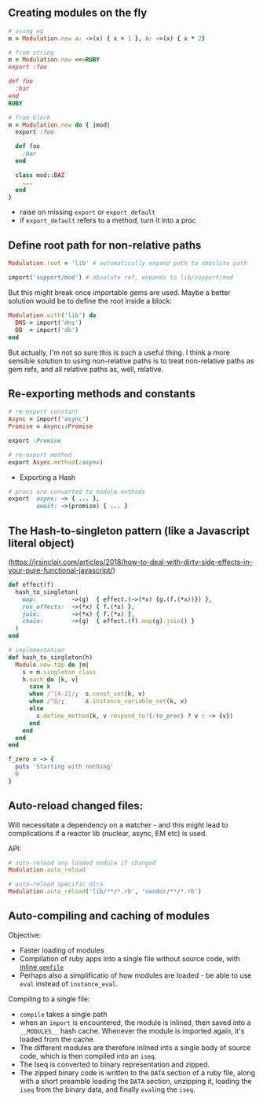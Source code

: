## Creating modules on the fly

```ruby
# using eg
m = Modulation.new a: ->(x) { x + 1 }, b: ->(x) { x * 2}

# from string
m = Modulation.new <<~RUBY
export :foo

def foo
  :bar
end
RUBY

# from block
m = Modulation.new do { |mod|
  export :foo

  def foo
    :bar
  end

  class mod::BAZ
    ...
  end
}
```

- raise on missing `export` or `export_default`
- if `export_default` refers to a method, turn it into a proc

## Define root path for non-relative paths

```ruby
Modulation.root = 'lib' # automatically expand path to aboslute path

import('support/mod') # absolute ref, expands to lib/support/mod
```

But this might break once importable gems are used. Maybe a better solution
would be to define the root inside a block:

```ruby
Modulation.with('lib') do
  DNS = import('dns')
  DB  = import('db')
end
```

But actually, I'm not so sure this is such a useful thing. I think a more
sensible solution to using non-relative paths is to treat non-relative paths as
gem refs, and all relative paths as, well, relative.

## Re-exporting methods and constants

```ruby
# re-export constant
Async = import('async')
Promise = Async::Promise

export :Promise

# re-export method
export Async.method(:async)
```

* Exporting a Hash

```ruby
# procs are converted to module methods
export  async: -> { ... },
        await: ->(promise) { ... }
```

## The Hash-to-singleton pattern (like a Javascript literal object)
(https://jrsinclair.com/articles/2018/how-to-deal-with-dirty-side-effects-in-your-pure-functional-javascript/)

```ruby
def effect(f)
  hash_to_singleton(
    map:          ->(g)  { effect.(->(*x) {g.(f.(*x))}) },
    run_effects:  ->(*x) { f.(*x) },
    join:         ->(*x) { f.(*x) },
    chain:        ->(g)  { effect.(f).map(g).join() }
  )
end

# implementation
def hash_to_singleton(h)
  Module.new.tap do |m|
    s = m.singleton_class
    h.each do |k, v|
      case k
      when /^[A-Z]/;  s.const_set(k, v)
      when /^@/;      s.instance_variable_set(k, v)
      else
        s.define_method(k, v.respond_to?(:to_proc) ? v : -> {v})
      end
    end
  end
end

f_zero = -> {
  puts 'Starting with nothing'
  0
}
```

## Auto-reload changed files:

Will necessitate a dependency on a watcher - and this might lead to
complications if a reactor lib (nuclear, async, EM etc) is used.

API:

```ruby
# auto-reload any loaded module if changed
Modulation.auto_reload

# auto-reload specific dirs
Modulation.auto_reload('lib/**/*.rb', 'vendor/**/*.rb')
```

## Auto-compiling and caching of modules

Objective:

- Faster loading of modules
- Compilation of ruby apps into a single file without source code, with [inline `gemfile`](https://bundler.io/v1.17/guides/bundler_in_a_single_file_ruby_script.html)
- Perhaps also a simplificatio of how modules are loaded - be able to use `eval`
  instead of `instance_eval`.

Compiling to a single file:

- `compile` takes a single path
- when an `import` is encountered, the module is inlined, then saved into a
  `__MODULES__` hash cache. Whenever the module is imported again, it's loaded 
  from the cache.
- The different modules are therefore inlined into a single body of source code,
  which is then compiled into an `iseq`.
- The Iseq is converted to binary representation and zipped.
- The zipped binary code is written to the `DATA` section of a ruby file, along
  with a short preamble loading the `DATA` section, unzipping it, loading the
  `iseq` from the binary data, and finally `eval`ing the `iseq`.